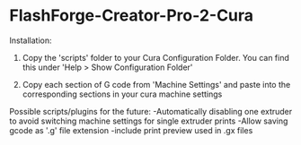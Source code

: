 # FlashForge-Creator-Pro-2-Cura
Installation:

1. Copy the 'scripts' folder to your Cura Configuration Folder. You can find this under 'Help > Show Configuration Folder'

2. Copy each section of G code from 'Machine Settings' and paste into the corresponding sections in your cura machine settings

Possible scripts/plugins for the future:
-Automatically disabling one extruder to avoid switching machine settings for single extruder prints
-Allow saving gcode as '.g' file extension
-include print preview used in .gx files
